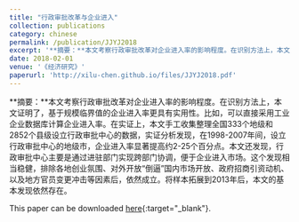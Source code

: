 ```yaml
---
title: "行政审批改革与企业进入"
collection: publications
category: chinese
permalink: /publication/JJYJ2018
excerpt: '**摘要：**本文考察行政审批改革对企业进入率的影响程度。在识别方法上，本文证明了，基于规模临界值的企业进入率更具有实用性。比如，可以直接采用工业企业数据库计算企业进入率。在实证上，本文手工收集整理全国333个地级和2852个县级设立行政审批中心的数据，实证分析发现，在1998-2007年间，设立行政审批中心的地级市，企业进入率显著提高约2-25个百分点。本文还发现，行政审批中心主要是通过进驻部门实现跨部门协调，便于企业进入市场。这个发现相当稳健，排除各地创业氛围、对外开放“倒逼”国内市场开放、政府招商引资动机、以及地方官员变更冲击等因素后，依然成立。将样本拓展到2013年后，本文的基本发现依然存在。'
date: 2018-02-01
venue: '《经济研究》'
paperurl: 'http://xilu-chen.github.io/files/JJYJ2018.pdf'
---
```


**摘要：**本文考察行政审批改革对企业进入率的影响程度。在识别方法上，本文证明了，基于规模临界值的企业进入率更具有实用性。比如，可以直接采用工业企业数据库计算企业进入率。在实证上，本文手工收集整理全国333个地级和2852个县级设立行政审批中心的数据，实证分析发现，在1998-2007年间，设立行政审批中心的地级市，企业进入率显著提高约2-25个百分点。本文还发现，行政审批中心主要是通过进驻部门实现跨部门协调，便于企业进入市场。这个发现相当稳健，排除各地创业氛围、对外开放“倒逼”国内市场开放、政府招商引资动机、以及地方官员变更冲击等因素后，依然成立。将样本拓展到2013年后，本文的基本发现依然存在。

This paper can be downloaded [here](http://xilu-chen.github.io/files/JJYJ2018.pdf){:target="_blank"}.
